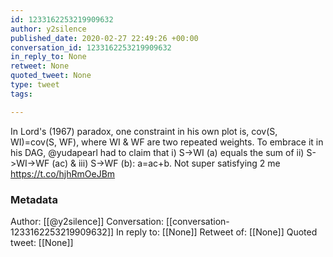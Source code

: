 ```yaml
---
id: 1233162253219909632
author: y2silence
published_date: 2020-02-27 22:49:26 +00:00
conversation_id: 1233162253219909632
in_reply_to: None
retweet: None
quoted_tweet: None
type: tweet
tags:

---
```


In Lord's (1967) paradox, one constraint in his own plot is, cov(S, WI)=cov(S, WF), where WI &amp; WF are two repeated weights. To embrace it in his DAG, @yudapearl had to claim that i) S-&gt;WI (a) equals the sum of ii) S-&gt;WI-&gt;WF (ac) &amp; iii) S-&gt;WF (b): a=ac+b. Not super satisfying 2 me https://t.co/hjhRmOeJBm

### Metadata

Author: [[@y2silence]]
Conversation: [[conversation-1233162253219909632]]
In reply to: [[None]]
Retweet of: [[None]]
Quoted tweet: [[None]]
